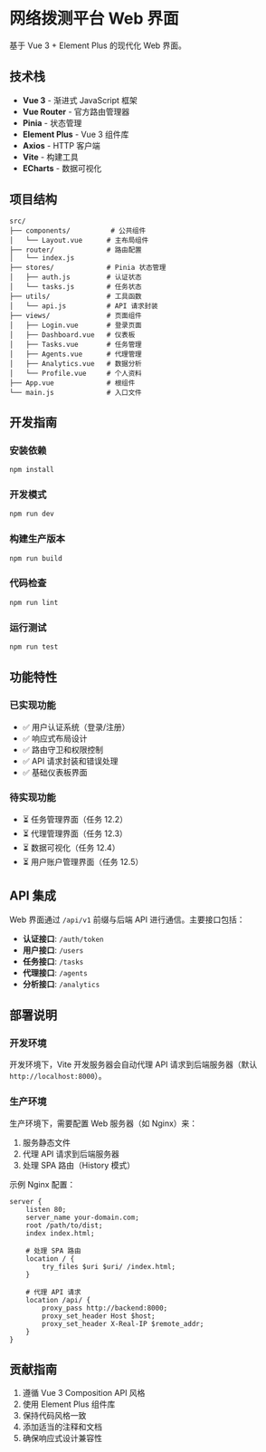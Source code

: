 # 网络拨测平台 Web 界面

基于 Vue 3 + Element Plus 的现代化 Web 界面。

## 技术栈

- **Vue 3** - 渐进式 JavaScript 框架
- **Vue Router** - 官方路由管理器
- **Pinia** - 状态管理
- **Element Plus** - Vue 3 组件库
- **Axios** - HTTP 客户端
- **Vite** - 构建工具
- **ECharts** - 数据可视化

## 项目结构

```
src/
├── components/          # 公共组件
│   └── Layout.vue      # 主布局组件
├── router/             # 路由配置
│   └── index.js
├── stores/             # Pinia 状态管理
│   ├── auth.js         # 认证状态
│   └── tasks.js        # 任务状态
├── utils/              # 工具函数
│   └── api.js          # API 请求封装
├── views/              # 页面组件
│   ├── Login.vue       # 登录页面
│   ├── Dashboard.vue   # 仪表板
│   ├── Tasks.vue       # 任务管理
│   ├── Agents.vue      # 代理管理
│   ├── Analytics.vue   # 数据分析
│   └── Profile.vue     # 个人资料
├── App.vue             # 根组件
└── main.js             # 入口文件
```

## 开发指南

### 安装依赖

```bash
npm install
```

### 开发模式

```bash
npm run dev
```

### 构建生产版本

```bash
npm run build
```

### 代码检查

```bash
npm run lint
```

### 运行测试

```bash
npm run test
```

## 功能特性

### 已实现功能

- ✅ 用户认证系统（登录/注册）
- ✅ 响应式布局设计
- ✅ 路由守卫和权限控制
- ✅ API 请求封装和错误处理
- ✅ 基础仪表板界面

### 待实现功能

- ⏳ 任务管理界面（任务 12.2）
- ⏳ 代理管理界面（任务 12.3）
- ⏳ 数据可视化（任务 12.4）
- ⏳ 用户账户管理界面（任务 12.5）

## API 集成

Web 界面通过 `/api/v1` 前缀与后端 API 进行通信。主要接口包括：

- **认证接口**: `/auth/token`
- **用户接口**: `/users`
- **任务接口**: `/tasks`
- **代理接口**: `/agents`
- **分析接口**: `/analytics`

## 部署说明

### 开发环境

开发环境下，Vite 开发服务器会自动代理 API 请求到后端服务器（默认 `http://localhost:8000`）。

### 生产环境

生产环境下，需要配置 Web 服务器（如 Nginx）来：

1. 服务静态文件
2. 代理 API 请求到后端服务器
3. 处理 SPA 路由（History 模式）

示例 Nginx 配置：

```nginx
server {
    listen 80;
    server_name your-domain.com;
    root /path/to/dist;
    index index.html;

    # 处理 SPA 路由
    location / {
        try_files $uri $uri/ /index.html;
    }

    # 代理 API 请求
    location /api/ {
        proxy_pass http://backend:8000;
        proxy_set_header Host $host;
        proxy_set_header X-Real-IP $remote_addr;
    }
}
```

## 贡献指南

1. 遵循 Vue 3 Composition API 风格
2. 使用 Element Plus 组件库
3. 保持代码风格一致
4. 添加适当的注释和文档
5. 确保响应式设计兼容性